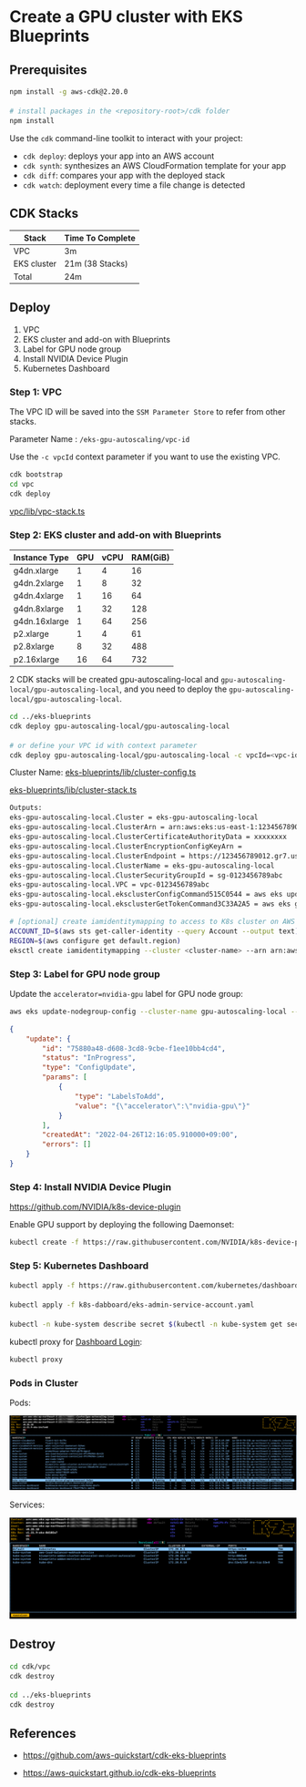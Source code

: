 # Create a GPU cluster with EKS Blueprints

## Prerequisites

```bash
npm install -g aws-cdk@2.20.0

# install packages in the <repository-root>/cdk folder
npm install
```

Use the `cdk` command-line toolkit to interact with your project:

* `cdk deploy`: deploys your app into an AWS account
* `cdk synth`: synthesizes an AWS CloudFormation template for your app
* `cdk diff`: compares your app with the deployed stack
* `cdk watch`: deployment every time a file change is detected

## CDK Stacks

| Stack                         | Time To Complete    |
|-------------------------------|---------|
| VPC                           | 3m      |
| EKS cluster                   | 21m  (38 Stacks)   |
| Total                         | 24m     |

## Deploy

1. VPC
2. EKS cluster and add-on with Blueprints
3. Label for GPU node group
4. Install NVIDIA Device Plugin
5. Kubernetes Dashboard

### Step 1: VPC

The VPC ID will be saved into the `SSM Parameter Store` to refer from other stacks.

Parameter Name : `/eks-gpu-autoscaling/vpc-id`

Use the `-c vpcId` context parameter if you want to use the existing VPC.

```bash
cdk bootstrap
cd vpc
cdk deploy
```

[vpc/lib/vpc-stack.ts](./vpc/lib/vpc-stack.ts)

### Step 2: EKS cluster and add-on with Blueprints

| Instance Type | GPU | vCPU | RAM(GiB) |
|---------------|-----|------|----------|
| g4dn.xlarge   | 1   | 4    | 16       |
| g4dn.2xlarge  | 1   | 8    | 32       |
| g4dn.4xlarge  | 1   | 16   | 64       |
| g4dn.8xlarge  | 1   | 32   | 128      |
| g4dn.16xlarge | 1   | 64   | 256      |
| p2.xlarge     | 1   | 4    | 61       |
| p2.8xlarge    | 8   | 32   | 488      |
| p2.16xlarge   | 16  | 64   | 732      |

2 CDK stacks will be created gpu-autoscaling-local and `gpu-autoscaling-local/gpu-autoscaling-local`, and you need to deploy the `gpu-autoscaling-local/gpu-autoscaling-local`.

```bash
cd ../eks-blueprints
cdk deploy gpu-autoscaling-local/gpu-autoscaling-local

# or define your VPC id with context parameter
cdk deploy gpu-autoscaling-local/gpu-autoscaling-local -c vpcId=<vpc-id>
```

Cluster Name: [eks-blueprints/lib/cluster-config.ts](./eks-blueprints/lib/cluster-config.ts)

[eks-blueprints/lib/cluster-stack.ts](./eks-blueprints/lib/cluster-stack.ts)

```bash
Outputs:
eks-gpu-autoscaling-local.Cluster = eks-gpu-autoscaling-local
eks-gpu-autoscaling-local.ClusterArn = arn:aws:eks:us-east-1:123456789012:cluster/eks-gpu-autoscaling-local
eks-gpu-autoscaling-local.ClusterCertificateAuthorityData = xxxxxxxx
eks-gpu-autoscaling-local.ClusterEncryptionConfigKeyArn = 
eks-gpu-autoscaling-local.ClusterEndpoint = https://123456789012.gr7.us-east-1.eks.amazonaws.com
eks-gpu-autoscaling-local.ClusterName = eks-gpu-autoscaling-local
eks-gpu-autoscaling-local.ClusterSecurityGroupId = sg-0123456789abc
eks-gpu-autoscaling-local.VPC = vpc-0123456789abc
eks-gpu-autoscaling-local.eksclusterConfigCommand515C0544 = aws eks update-kubeconfig --name eks-gpu-autoscaling-local --region us-east-1 --role-arn arn:aws:iam::123456789012:role/eks-gpu-autoscaling-local-iamrole10180D71-D83FQPH1BRW3
eks-gpu-autoscaling-local.eksclusterGetTokenCommand3C33A2A5 = aws eks get-token --cluster-name eks-gpu-autoscaling-local --region us-east-1 --role-arn arn:aws:iam::123456789012:role/eks-gpu-autoscaling-local-iamrole10180D71-D83FQPH1BRW3
```

```bash
# [optional] create iamidentitymapping to access to K8s cluster on AWS webconsole
ACCOUNT_ID=$(aws sts get-caller-identity --query Account --output text)
REGION=$(aws configure get default.region)
eksctl create iamidentitymapping --cluster <cluster-name> --arn arn:aws:iam::${ACCOUNT_ID}:role/<role-name> --group system:masters --username admin --region ${REGION}
```

### Step 3: Label for GPU node group

Update the `accelerator=nvidia-gpu` label for GPU node group:

```bash
aws eks update-nodegroup-config --cluster-name gpu-autoscaling-local --nodegroup-name gpu-ng --labels addOrUpdateLabels={accelerator=nvidia-gpu}
```

```json
{
    "update": {
        "id": "75880a48-d608-3cd8-9cbe-f1ee10bb4cd4",
        "status": "InProgress",
        "type": "ConfigUpdate",
        "params": [
            {
                "type": "LabelsToAdd",
                "value": "{\"accelerator\":\"nvidia-gpu\"}"
            }
        ],
        "createdAt": "2022-04-26T12:16:05.910000+09:00",
        "errors": []
    }
}
```

### Step 4: Install NVIDIA Device Plugin

https://github.com/NVIDIA/k8s-device-plugin

Enable GPU support by deploying the following Daemonset:

```bash
kubectl create -f https://raw.githubusercontent.com/NVIDIA/k8s-device-plugin/v0.11.0/nvidia-device-plugin.yml
```

### Step 5: Kubernetes Dashboard

```bash
kubectl apply -f https://raw.githubusercontent.com/kubernetes/dashboard/v2.5.1/aio/deploy/recommended.yaml

kubectl apply -f k8s-dabboard/eks-admin-service-account.yaml

kubectl -n kube-system describe secret $(kubectl -n kube-system get secret | grep eks-admin | awk '{print $1}')
```

kubectl proxy for [Dashboard Login](http://localhost:8001/api/v1/namespaces/kubernetes-dashboard/services/https:kubernetes-dashboard:/proxy/#/login):

```bash
kubectl proxy
```

### Pods in Cluster

Pods:

![K9s Pod](../screenshots/eks-bp-pod.png?raw=true)

Services:

![K9s Service](../screenshots/eks-bp-service.png?raw=true)

## Destroy

```bash
cd cdk/vpc
cdk destroy 

cd ../eks-blueprints
cdk destroy
```

## References

* https://github.com/aws-quickstart/cdk-eks-blueprints

* https://aws-quickstart.github.io/cdk-eks-blueprints
